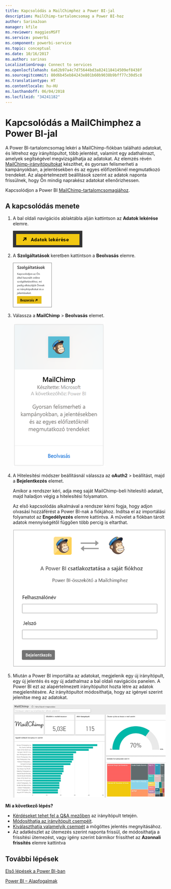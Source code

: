 ```yaml
---
title: Kapcsolódás a MailChimphez a Power BI-jal
description: MailChimp-tartalomcsomag a Power BI-hoz
author: SarinaJoan
manager: kfile
ms.reviewer: maggiesMSFT
ms.service: powerbi
ms.component: powerbi-service
ms.topic: conceptual
ms.date: 10/16/2017
ms.author: sarinas
LocalizationGroup: Connect to services
ms.openlocfilehash: 6a62b97a4c7d75644bd3a824118414509ef8438f
ms.sourcegitcommit: 80d6b45eb84243e801b60b9038b9bff77c30d5c8
ms.translationtype: HT
ms.contentlocale: hu-HU
ms.lasthandoff: 06/04/2018
ms.locfileid: "34241182"
---
```

# <a name="connect-to-mailchimp-with-power-bi"></a>Kapcsolódás a MailChimphez a Power BI-jal
A Power BI-tartalomcsomag lekéri a MailChimp-fiókban található adatokat, és létrehoz egy irányítópultot, több jelentést, valamint egy adathalmazt, amelyek segítségével megvizsgálhatja az adatokat. Az elemzés révén [MailChimp-irányítópultokat](https://powerbi.microsoft.com/integrations/mailchimp) készíthet, és gyorsan felismerheti a kampányokban, a jelentésekben és az egyes előfizetőknél megmutatkozó trendeket. Az alapértelmezett beállítások szerint az adatok naponta frissülnek, hogy Ön mindig naprakész adatokat ellenőrizhessen.

Kapcsolódjon a Power BI [MailChimp-tartalomcsomagjához](https://app.powerbi.com/getdata/services/mailchimp).

## <a name="how-to-connect"></a>A kapcsolódás menete
1. A bal oldali navigációs ablaktábla alján kattintson az **Adatok lekérése** elemre.
   
    ![](media/service-connect-to-mailchimp/pbi_getdata.png)
2. A **Szolgáltatások** keretben kattintson a **Beolvasás** elemre.
   
   ![](media/service-connect-to-mailchimp/pbi_getservices.png)
3. Válassza a **MailChimp** \> **Beolvasás** elemet.
   
   ![](media/service-connect-to-mailchimp/mailchimp.png)
4. A Hitelesítési módszer beállításnál válassza az **oAuth2** \> beállítást, majd a **Bejelentkezés** elemet.
   
    Amikor a rendszer kéri, adja meg saját MailChimp-beli hitelesítő adatait, majd haladjon végig a hitelesítési folyamaton.
   
    Az első kapcsolódás alkalmával a rendszer kérni fogja, hogy adjon olvasási hozzáférést a Power BI-nak a fiókjához. Indítsa el az importálási folyamatot az **Engedélyezés** elemre kattintva. A művelet a fiókban tárolt adatok mennyiségétől függően több percig is eltarthat.
   
    ![](media/service-connect-to-mailchimp/allow.png)
5. Miután a Power BI importálta az adatokat, megjelenik egy új irányítópult, egy új jelentés és egy új adathalmaz a bal oldali navigációs panelen. A Power BI ezt az alapértelmezett irányítópultot hozta létre az adatok megjelenítésére. Az irányítópultot módosíthatja, hogy az igényei szerint jelenítse meg az adatokat.
   
   ![](media/service-connect-to-mailchimp/pbi_mailchimpnewdash.png)

**Mi a következő lépés?**

* [Kérdéseket tehet fel a Q&A mezőben](power-bi-q-and-a.md) az irányítópult tetején.
* [Módosíthatja az irányítópult csempéit](service-dashboard-edit-tile.md).
* [Kiválaszthatja valamelyik csempét](service-dashboard-tiles.md) a mögöttes jelentés megnyitásához.
* Az adatkészlet az ütemezés szerint naponta frissül, de módosíthatja a frissítési ütemezést, vagy igény szerint bármikor frissíthet az **Azonnali frissítés** elemre kattintva

## <a name="next-steps"></a>További lépések
[Első lépések a Power BI-ban](service-get-started.md)

[Power BI – Alapfogalmak](service-basic-concepts.md)

